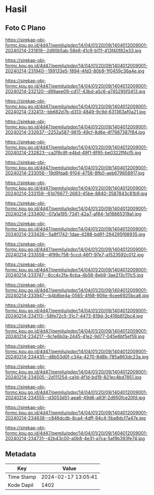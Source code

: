 # Hasil

## Foto C Plano

https://sirekap-obj-formc.kpu.go.id/4d47/pemilu/pdpr/14/04/01/20/09/1404012009001-20240214-231819--2d90b5ab-58e6-41c9-b111-413f40f82e33.jpg

https://sirekap-obj-formc.kpu.go.id/4d47/pemilu/pdpr/14/04/01/20/09/1404012009001-20240214-231940--199133e5-1894-4fd3-80b9-1f0459c36a4e.jpg

https://sirekap-obj-formc.kpu.go.id/4d47/pemilu/pdpr/14/04/01/20/09/1404012009001-20240214-232120--d99aee09-cd17-43bd-a5c6-a745295f0413.jpg

https://sirekap-obj-formc.kpu.go.id/4d47/pemilu/pdpr/14/04/01/20/09/1404012009001-20240214-232413--bb662d7b-d313-4849-9c9d-631363af0a21.jpg

https://sirekap-obj-formc.kpu.go.id/4d47/pemilu/pdpr/14/04/01/20/09/1404012009001-20240214-232637--2252a587-9615-49cf-8d6e-4f7987387f84.jpg

https://sirekap-obj-formc.kpu.go.id/4d47/pemilu/pdpr/14/04/01/20/09/1404012009001-20240214-232823--ca2f9c8f-e4bd-49f1-8f95-be0322ff4cf5.jpg

https://sirekap-obj-formc.kpu.go.id/4d47/pemilu/pdpr/14/04/01/20/09/1404012009001-20240214-233056--19d9fda8-9104-4758-8fb0-aeb679658917.jpg

https://sirekap-obj-formc.kpu.go.id/4d47/pemilu/pdpr/14/04/01/20/09/1404012009001-20240214-233159--61d76677-2683-45be-8840-3587843c81b9.jpg

https://sirekap-obj-formc.kpu.go.id/4d47/pemilu/pdpr/14/04/01/20/09/1404012009001-20240214-233400--07a1a195-7341-42a7-af84-1d18865319a1.jpg

https://sirekap-obj-formc.kpu.go.id/4d47/pemilu/pdpr/14/04/01/20/09/1404012009001-20240214-233426--5a8f1742-1dae-4288-bd91-294295f68935.jpg

https://sirekap-obj-formc.kpu.go.id/4d47/pemilu/pdpr/14/04/01/20/09/1404012009001-20240214-233558--4f99c758-5ccd-46f1-97e7-a1523592c012.jpg

https://sirekap-obj-formc.kpu.go.id/4d47/pemilu/pdpr/14/04/01/20/09/1404012009001-20240214-233747--8cc4c2fa-6cba-4b56-8eb9-3ae213c111c5.jpg

https://sirekap-obj-formc.kpu.go.id/4d47/pemilu/pdpr/14/04/01/20/09/1404012009001-20240214-233947--b4b8be4a-0565-4f68-906e-6cee6925bca6.jpg

https://sirekap-obj-formc.kpu.go.id/4d47/pemilu/pdpr/14/04/01/20/09/1404012009001-20240214-234113--58fe72c5-31c7-4473-819d-3c416b812bc4.jpg

https://sirekap-obj-formc.kpu.go.id/4d47/pemilu/pdpr/14/04/01/20/09/1404012009001-20240214-234217--6c1e6b0a-2445-41e2-9d77-045e6bf5ef59.jpg

https://sirekap-obj-formc.kpu.go.id/4d47/pemilu/pdpr/14/04/01/20/09/1404012009001-20240214-234435--d8b53d0f-c34a-4270-8d8b-785a863dc23a.jpg

https://sirekap-obj-formc.kpu.go.id/4d47/pemilu/pdpr/14/04/01/20/09/1404012009001-20240214-234505--2d111254-ca1d-4f1d-bd19-821ec4bd7851.jpg

https://sirekap-obj-formc.kpu.go.id/4d47/pemilu/pdpr/14/04/01/20/09/1404012009001-20240214-234555--d3053d51-aea6-49d6-a93f-2d950fce20fd.jpg

https://sirekap-obj-formc.kpu.go.id/4d47/pemilu/pdpr/14/04/01/20/09/1404012009001-20240214-234638--c846dcdb-8ca4-4dff-94c4-5ba8dcf7a47e.jpg

https://sirekap-obj-formc.kpu.go.id/4d47/pemilu/pdpr/14/04/01/20/09/1404012009001-20240214-234731--42b43c00-a0b8-4e31-a7ca-5af8b393fe74.jpg


## Metadata

| Key        | Value               |
| ---------- | ------------------- |
| Time Stamp | 2024-02-17 13:05:41 |
| Kode Dapil | 1402                |



